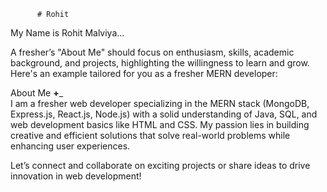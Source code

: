           # Rohit    
 My Name is Rohit Malviya...                           
      
                             
A fresher’s "About Me" should focus on enthusiasm, skills, academic background, and projects,  highlighting the willingness to learn and grow. Here's an example tailored for you as a fresher MERN developer:
                 
About Me __+___                           
I am a fresher web developer specializing in the MERN stack (MongoDB, Express.js, React.js, Node.js) with a solid understanding of Java, SQL, and web development basics like HTML and CSS. My passion lies in building creative and efficient solutions that solve real-world problems while enhancing user experiences.                                      
                                                                                                                                            
                                                                                                   
Let’s connect and collaborate on exciting projects or share ideas to drive innovation in web development!                                                                                                                                                                                                                                
                                                                                                                                                             
                                
                             
